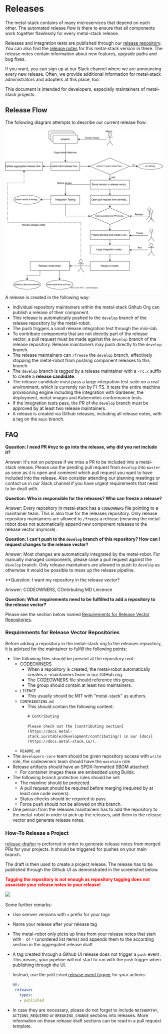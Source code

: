 # Releases

The metal-stack contains of many microservices that depend on each other. The automated release flow is there to ensure that all components work together flawlessly for every metal-stack release.

Releases and integration tests are published through our [release repository](https://github.com/metal-stack/releases). You can also find the [release notes](https://github.com/metal-stack/releases/releases) for this metal-stack version in there. The release notes contain information about new features, upgrade paths and bug fixes.

If you want, you can sign up at our Slack channel where we are announcing every new release. Often, we provide additional information for metal-stack administrators and adopters at this place, too.

This document is intended for developers, especially maintainers of metal-stack projects.

## Release Flow

The following diagram attempts to describe our current release flow:

![](release_flow.drawio.svg)

A release is created in the following way:

- Individual repository maintainers within the metal-stack Github Org can publish a release of their component.
- This release is automatically pushed to the `develop` branch of the release repository by the metal-robot.
- The push triggers a small release integration test through the mini-lab.
- To contribute components that are not directly part of the release vector, a pull request must be made against the `develop` branch of the release repository. Release maintainers may push directly to the `develop` branch.
- The release maintainers can `/freeze` the `develop` branch, effectively stopping the metal-robot from pushing component releases to this branch.
- The `develop` branch is tagged by a release maintainer with a `-rc.x` suffix to create a __release candidate__.
- The release candidate must pass a large integration test suite on a real environment, which is currently run by FI-TS. It tests the entire machine provisioning engine including the integration with Gardener, the deployment, metal-images and Kubernetes conformance tests.
- If the integration tests pass, the PR of the `develop` branch must be approved by at least two release maintainers.
- A release is created via Github releases, including all release notes, with a tag on the `main` branch.

## FAQ

**Question: I need PR #xyz to go into the release, why did you not include it?**

Answer: It's not on purpose if we miss a PR to be included into a metal-stack release. Please use the pending pull request from `develop` into `master` as soon as it is open and comment which pull request you want to have included into the release. Also consider attending our planning meetings or contact us in our Slack channel if you have urgent requirements that need to be dealt with.

**Question: Who is responsible for the releases? Who can freeze a release?**

Answer: Every repository in metal-stack has a `CODEOWNERS` file pointing to a maintainer team. This is also true for the releases repository. Only release repository maintainers are allowed to `/freeze` a release (meaning the metal-robot does not automatically append new component releases to the release vector anymore).

**Question: I can't push to the `develop` branch of this repository? How can I request changes to the release vector?**

Answer: Most changes are automatically integrated by the metal-robot. For manually managed components, please raise a pull request against the `develop` branch. Only release maintainers are allowed to push to `develop` as otherwise it would be possible to mess up the release pipeline.

**Question: I want my repository in the release vector?

Answer: CODEOWNERS, COntirbuting MD Lincence

**Question: What requirements need to be fulfilled to add a repository to the release vector?**

Please see the section below named [Requirements for Release Vector Repositories](#requirements-for-release-vector-repositories).

### Requirements for Release Vector Repositories

Before adding a repository in the metal-stack org to the releases repository, it is advised for the maintainer to fulfill the following points:

- The following files should be present at the repository root:
  - [CODEOWNERS](https://docs.github.com/en/repositories/managing-your-repositorys-settings-and-features/customizing-your-repository/about-code-owners)
    - When a repository is created, the metal-robot automatically creates a <repository-name>-maintainers team in our GitHub org.
    - The CODEOWNERS file should reference this group.
    - The group should contain at least two maintainers.
  - `LICENCE`
    - This usually should be MIT with "metal-stack" as authors.
  - `CONTRIBUTING.md`
    - This should contain the following content:
      ```
      # Contributing

      Please check out the [contributing section](https://docs.metal-stack.io/stable/development/contributing/) in our [docs](https://docs.metal-stack.io/).
      ```
  - `README.md`
- The `developers-core` team should be given repository access with `write` role, the codeowners team should have the `maintain` role
- Release artifacts should have an SPDX-formatted SBOM attached.
  - For container images these are embedded using Buildx.
- The following branch protection rules should be set:
  - The mainline should be protected.
  - A pull request should be required before merging (required by at least one code owners).
  - Status checks should be required to pass.
  - Force push should not be allowed on this branch.
- One person from the releases maintainers has to add the repository to the metal-robot in order to pick up the releases, add them to the release vector and generate release notes.

### How-To Release a Project

[release-drafter](https://github.com/release-drafter/release-drafter) is preferred in order to generate release notes from merged PRs for your projects. It should be triggered for pushes on your main branch.

The draft is then used to create a project release. The release has to be published through the Github UI as demonstrated in the screenshot below.

**<span style="color:red">Tagging the repository is not enough as repository tagging does not associate your release notes to your release!</span>**

![](release.png)

Some further remarks:

- Use semver versions with `v` prefix for your tags
- Name your release after your release tag
- The metal-robot only picks up lines from your release notes that start with `-` or `*` (unordered list items) and appends them to the according section in the aggregated release draft
- A tag created through a Github UI release does not trigger a `push` event . This means, your pipeline will not start to run with the `push` trigger when publishing through the UI.

  Instead, use the `published` [release event trigger](https://docs.github.com/en/actions/reference/events-that-trigger-workflows#release) for your actions:

  ```yaml
  on:
   release:
     types:
     - published
  ```
- In case they are necessary, please do not forget to include `NOTEWORTHY`, `ACTIONS_REQUIRED` or `BREAKING_CHANGE` sections into releases. More information on those release draft sections can be read in a pull request template.
